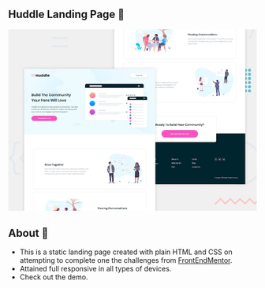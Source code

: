 ## Huddle Landing Page 🎨
![Design preview for the Huddle landing page with alternating feature blocks coding challenge](./design/desktop-preview.jpg)
<br>
## About 📒
- This is a static landing page created with plain HTML and CSS on attempting to complete one the challenges from [FrontEndMentor](https://frontendmentor.io). <br>
- Attained full responsive in all types of devices.
- Check out the demo.

